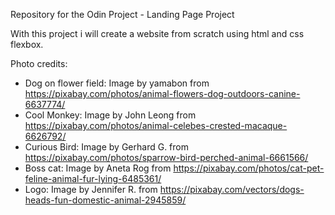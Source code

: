 Repository for the Odin Project - Landing Page Project

With this project i will create a website from scratch using html and css flexbox.

Photo credits:
- Dog on flower field: Image by yamabon from https://pixabay.com/photos/animal-flowers-dog-outdoors-canine-6637774/
- Cool Monkey: Image by John Leong from https://pixabay.com/photos/animal-celebes-crested-macaque-6626792/
- Curious Bird: Image by Gerhard G. from https://pixabay.com/photos/sparrow-bird-perched-animal-6661566/
- Boss cat: Image by Aneta Rog from https://pixabay.com/photos/cat-pet-feline-animal-fur-lying-6485361/
- Logo: Image by Jennifer R. from https://pixabay.com/vectors/dogs-heads-fun-domestic-animal-2945859/